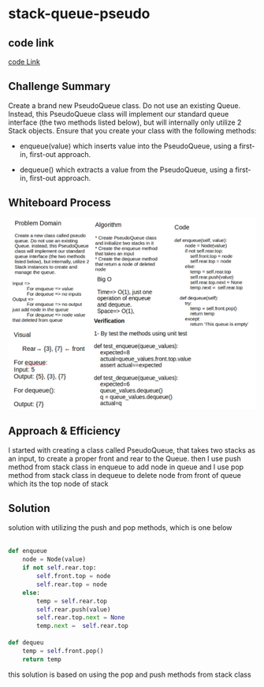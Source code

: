 # stack-queue-pseudo

## code link

[code Link](stack_queue_pseudo/stack_queue_pseudo.py)

## Challenge Summary

Create a brand new PseudoQueue class. Do not use an existing Queue. Instead, this PseudoQueue class will implement our standard queue interface (the two methods listed below), but will internally only utilize 2 Stack objects. Ensure that you create your class with the following methods:

- enqueue(value) which inserts value into the PseudoQueue, using a first-in, first-out approach.

- dequeue() which extracts a value from the PseudoQueue, using a first-in, first-out approach.

## Whiteboard Process

![stack-queue-pseudo](stack-queue-pseudo.png)

## Approach & Efficiency

I started with creating a class called PseudoQueue, that takes two stacks as an input, to create a proper front and rear to the Queue. then I use push method from stack class in enqueue to add node in queue and I use pop method from stack class in dequeue to delete node from front of queue which its the top node of stack

## Solution

solution with utilizing the push and pop methods, which is one below

```python

def enqueue
    node = Node(value)
    if not self.rear.top:
        self.front.top = node
        self.rear.top = node
    else:
        temp = self.rear.top
        self.rear.push(value)
        self.rear.top.next = None
        temp.next =  self.rear.top

def dequeu
    temp = self.front.pop()
    return temp
```

this solution is based on using the pop and push methods from stack class
